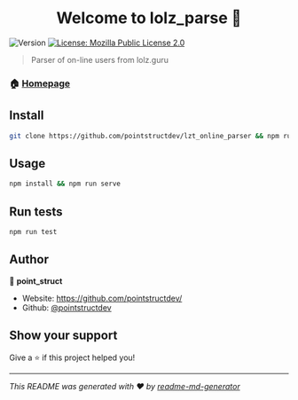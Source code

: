 <h1 align="center">Welcome to lolz_parse 👋</h1>
<p>
  <img alt="Version" src="https://img.shields.io/badge/version-1.0.1-blue.svg?cacheSeconds=2592000" />
  <a href="#" target="_blank">
    <img alt="License: Mozilla Public License 2.0" src="https://img.shields.io/badge/License-Mozilla Public License 2.0-yellow.svg" />
  </a>
</p>

> Parser of on-line users from lolz.guru

### 🏠 [Homepage](github.com/pointstructdev/lzt_online_parser)

## Install

```sh
git clone https://github.com/pointstructdev/lzt_online_parser && npm run serve
```

## Usage

```sh
npm install && npm run serve
```

## Run tests

```sh
npm run test
```

## Author

👤 **point_struct**

* Website: https://github.com/pointstructdev/
* Github: [@pointstructdev](https://github.com/pointstructdev)

## Show your support

Give a ⭐️ if this project helped you!

***
_This README was generated with ❤️ by [readme-md-generator](https://github.com/kefranabg/readme-md-generator)_
